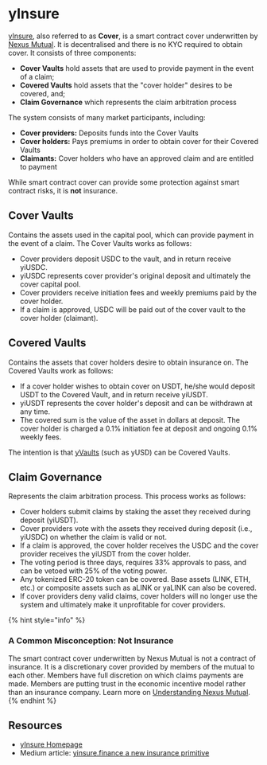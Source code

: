 # yInsure

[yInsure](https://yinsure.finance/), also referred to as **Cover**, is a smart contract cover underwritten by [Nexus Mutual](https://nexusmutual.io/). It is decentralised and there is no KYC required to obtain cover. It consists of three components:

* **Cover Vaults** hold assets that are used to provide payment in the event of a claim;
* **Covered Vaults** hold assets that the "cover holder" desires to be covered, and;
* **Claim Governance** which represents the claim arbitration process

The system consists of many market participants, including:

* **Cover providers:** Deposits funds into the Cover Vaults
* **Cover holders:** Pays premiums in order to obtain cover for their Covered Vaults
* **Claimants:** Cover holders who have an approved claim and are entitled to payment

While smart contract cover can provide some protection against smart contract risks, it is **not** insurance.

## Cover Vaults

Contains the assets used in the capital pool, which can provide payment in the event of a claim. The Cover Vaults works as follows:

* Cover providers deposit USDC to the vault, and in return receive yiUSDC.
* yiUSDC represents cover provider's original deposit and ultimately the cover capital pool.
* Cover providers receive initiation fees and weekly premiums paid by the cover holder.
* If a claim is approved, USDC will be paid out of the cover vault to the cover holder \(claimant\).

## Covered Vaults

Contains the assets that cover holders desire to obtain insurance on. The Covered Vaults work as follows:

* If a cover holder wishes to obtain cover on USDT, he/she would deposit USDT to the Covered Vault, and in return receive yiUSDT.
* yiUSDT represents the cover holder's deposit and can be withdrawn at any time.
* The covered sum is the value of the asset in dollars at deposit. The cover holder is charged a 0.1% initiation fee at deposit and ongoing 0.1% weekly fees.

The intention is that [yVaults](https://yearn.finance/vaults) \(such as yUSD\) can be Covered Vaults.

## Claim Governance

Represents the claim arbitration process. This process works as follows:

* Cover holders submit claims by staking the asset they received during deposit \(yiUSDT\).
* Cover providers vote with the assets they received during deposit \(i.e., yiUSDC\) on whether the claim is valid or not.
* If a claim is approved, the cover holder receives the USDC and the cover provider receives the yiUSDT from the cover holder.
* The voting period is three days, requires 33% approvals to pass, and can be vetoed with 25% of the voting power.
* Any tokenized ERC-20 token can be covered. Base assets \(LINK, ETH, etc.\) or composite assets such as aLINK or yaLINK can also be covered.
* If cover providers deny valid claims, cover holders will no longer use the system and ultimately make it unprofitable for cover providers.

{% hint style="info" %}
### **A Common Misconception: Not Insurance** <a id="9521"></a>

The smart contract cover underwritten by Nexus Mutual is not a contract of insurance. It is a discretionary cover provided by members of the mutual to each other. Members have full discretion on which claims payments are made. Members are putting trust in the economic incentive model rather than an insurance company. Learn more on [Understanding Nexus Mutual](https://medium.com/nexus-mutual/understanding-nexus-mutual-bb2946dad919).
{% endhint %}

## Resources

* [yInsure Homepage](http://yinsure.finance/)
* Medium article: [yinsure.finance a new insurance primitive](https://medium.com/iearn/yinsure-finance-a-new-insurance-primitive-77d5d4217896)

